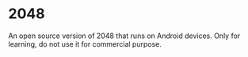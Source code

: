 2048
====

An open source version of 2048 that runs on Android devices. Only for learning, do not use it for commercial purpose.

